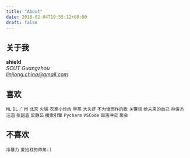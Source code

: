 ```yaml
---
title: "About"
date: 2018-02-04T19:55:12+08:00
draft: false
---
```


## 关于我
**shield**<br>
*SCUT Guangzhou*<br>
*linjiong.china@gmail.com*

## 喜欢
`ML` `DL` `广州` `北京` `火锅` `农家小炒肉` `早茶` `大头虾` `不为谁而作的歌` `关键词` `给未来的自己` `林俊杰` `汪涵` `张韶涵` `梁静茹` `搜索引擎` `Pycharm` `VSCode` `部落冲突` `聚会`

## 不喜欢
`冷暴力` `爱抬杠的师弟:)`

